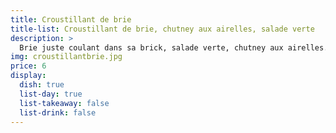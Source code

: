 ```yaml
---
title: Croustillant de brie
title-list: Croustillant de brie, chutney aux airelles, salade verte
description: >
  Brie juste coulant dans sa brick, salade verte, chutney aux airelles.
img: croustillantbrie.jpg
price: 6
display:
  dish: true
  list-day: true
  list-takeaway: false
  list-drink: false
---
```

